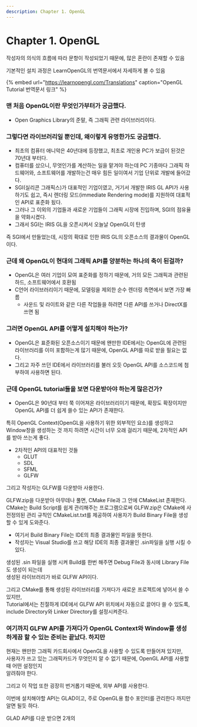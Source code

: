 ```yaml
---
description: Chapter 1. OpenGL
---
```


# Chapter 1. OpenGL

작성자의 의식의 흐름에 따라 문항이 작성되었기 때문에, 많은 혼란이 존재할 수 있음

기본적인 설치 과정은 LearnOpenGL의 번역문서에서 자세하게 볼 수 있음

{% embed url="https://learnopengl.com/Translations" caption="OpenGL Tutorial 번역문서 링크" %}





### 맨 처음 OpenGL이란 무엇인가부터가 궁금했다.

* Open Graphics Library의 준말, 즉 그래픽 관련 라이브러리이다.



### 그렇다면 라이브러리일 뿐인데, 왜이렇게 유명한가도 궁금했다.

* 최초의 컴퓨터 애니악은 40년대에 등장했고, 최초로 개인용 PC가 보급이 된것은 70년대 부터다.
* 컴퓨터를 샀으니, 무엇인가를 계산하는 일을 맡겨야 하는데 PC 기종마다 그래픽 하드웨어와, 소프트웨어를 개발하는건 매우 힘든 일이여서 기업 단위로 개발에 들어갔다.
* SGI\(실리콘 그래픽스\)가 대표적인 기업이였고, 거기서 개발한 IRIS GL API가 사용하기도 쉽고, 즉시 렌더링 모드\(immediate Rendering mode\)를 지원하여 대표적인 API로 표준화 됬다.
* 그러나 그 이외의 기업들과 새로운 기업들이 그래픽 시장에 진입하며, SGI의 점유율을  약화시켰다.
* 그래서 SGI는 IRIS GL을 오픈시켜서 오늘날 OpenGL이 탄생

즉 SGI에서 만들었는데, 시장의 확대로 인한 IRIS GL의 오픈소스의 결과물이 OpenGL이다.



### 근데 왜 OpenGL이 현대의 그래픽 API를 양분하는 하나의 축이 된걸까?

* OpenGL은 여러 기업이 모여 표준화를 정하기 때문에, 거의 모든 그래픽과 관련된 하드, 소프트웨어에서 호환됨
* C언어 라이브러리이기 때문에, 모델링을 제외한 순수 렌더링 측면에서 보면 가장 빠름
  * 사운드 및 라이트와 같은 다른 작업들을 하려면 다른 API를 쓰거나 DirectX를 쓰면 됨



### 그러면 OpenGL API를 어떻게 설치해야 하는가?

* OpenGL은 표준화된 오픈소스이기 때문에 왠만한 IDE에서는 OpenGL에 관련된 라이브러리를 이미 포함하는게 많기 때문에, OpenGL API를 따로 받을 필요는 없다.
* 그리고 자주 쓰던 IDE에서 라이브러리를 불러 오듯 OpenGL API를 소스코드에 첨부하여 사용하면 된다.



### 근데 OpenGL tutorial들을 보면 다운받아야 하는게 많은건가?

* OpenGL은 90년대 부터 쭉 이어져온 라이브러리이기 때문에, 확장도 확장이지만 OpenGL API를 더 쉽게 쓸수 있는 API가 존재한다.

특히 OpenGL Context\(OpenGL을 사용하기 위한 외부적인 요소\)를 생성하고 Window창을 생성하는 것 까지 하려면 시간이 너무 오래 걸리기 때문에, 2차적인 API를 받아 쓰는게 좋다.

* 2차적인 API의 대표적인 것들
  * GLUT
  * SDL
  * SFML
  * GLFW

그리고 작성자는 GLFW를 다운받아 사용한다.



GLFW.zip을 다운받아 아무데나 풀면, CMake File과 그 안에 CMakeList 존재한다.   
CMake는 Build Script를 쉽게 관리해주는 프로그램으로써 GLFW.zip은 CMake에 사전정의된 관리 규칙인 CMakeList.txt를 제공하여 사용자가 Build Binary File을 생성할 수 있게 도와준다.

* 여기서 Build Binary File는 IDE의 최종 결과물인 파일을 뜻한다.
* 작성자는 Visual Studio를 쓰고 해당 IDE의 최종 결과물인 .sin파일을 실행 시킬 수 있다.

생성된 .sin 파일을 실행 시켜 Build를 한번 해주면 Debug File과 동시에 Library File도 생성이 되는데  
생성된 라이브러리가 바로 GLFW API이다.

그리고 CMake를 통해 생성된 라이브러리를 가져다가 새로운 프로젝트에 넣어서 쓸 수 있지만,  
Tutorial에서는 친절하게 IDE에서 GLFW API 위치에서 자동으로 끌어다 쓸 수 있도록,   
include Directory와 Linker Directory를 설정시켜준다.

  


### 여기까지 GLFW API를 가져다가 OpenGL Context와 Window를 생성하게끔 할 수 있는 준비는 끝났다. 하지만

현재는 왠만한 그래픽 카드회사에서 OpenGL을 사용할 수 있도록 만들어져 있지만,   
사용자가 쓰고 있는 그래픽카드가 무엇인지 알 수 없기 때문에, OpenGL API를 사용할 때 어떤 설정인지  
알려줘야 한다.

그리고 이 작업 또한 굉장히 번거롭기 때문에, 외부 API를 사용한다.

이번에 설치해야할 API는 GLAD이고, 주로 OpenGL용 함수 포인터를 관리한다 까지만 알면 될듯 하다.

GLAD API를 다운 받으면 2개의 









